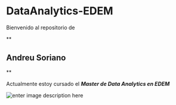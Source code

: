 # DataAnalytics-EDEM

Bienvenido al repositorio de

 **

## Andreu Soriano

**

Actualmente estoy cursado el ***Master de Data Analytics en EDEM***

![enter image description here](https://www.lamarinadevalencia.com/mreal/uploaded/EdemLogo.jpg)
